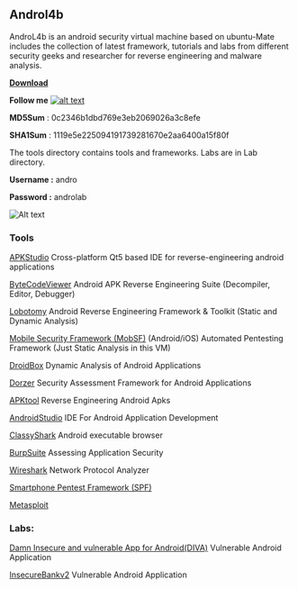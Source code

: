 ## **Androl4b**
 
AndroL4b is an android security virtual machine based on ubuntu-Mate includes the collection of latest framework, tutorials and labs from different security geeks and researcher for reverse engineering and malware analysis.

[**Download**](https://docs.google.com/uc?id=0Bz3CWMHV1rpGc0pYOEtyTXBRRHM&export=download)
 
[1.1]: http://i.imgur.com/wWzX9uB.png
[1]: http://www.twitter.com/s3cdev

**Follow me** [![alt text][1.1]][1]



**MD5Sum** : 0c2346b1dbd769e3eb2069026a3c8efe


**SHA1Sum** : 1119e5e225094191739281670e2aa6400a15f80f

The tools directory contains tools and frameworks.
Labs are in Lab directory.


**Username :** andro

**Password :** androlab
 


![Alt text](http://oi64.tinypic.com/a1jnd5.jpg)







### **Tools**
 

[APKStudio](https://github.com/vaibhavpandeyvpz/apkstudio)
  Cross-platform Qt5 based IDE for reverse-engineering android applications
 
[ByteCodeViewer](https://github.com/konloch/bytecode-viewer)
 Android APK Reverse Engineering Suite (Decompiler, Editor, Debugger)
 
[Lobotomy](https://github.com/rotlogix/lobotomy) 
  Android Reverse Engineering Framework & Toolkit (Static and Dynamic Analysis)
 
 
[Mobile Security Framework (MobSF)](https://github.com/ajinabraham/Mobile-Security-Framework-MobSF)
(Android/iOS) Automated Pentesting Framework (Just Static Analysis in this VM)
 
[DroidBox](https://github.com/pjlantz/droidbox)
Dynamic Analysis of Android Applications
 
[Dorzer](https://github.com/mwrlabs/drozer)
 Security Assessment Framework for Android Applications
 
 [APKtool](https://github.com/iBotPeaches/Apktool)
  Reverse Engineering Android Apks
  
  [AndroidStudio](http://developer.android.com/tools/studio/index.html)
   IDE For Android Application Development
 
[ClassyShark](https://github.com/google/android-classyshark) 
  Android executable browser
 
[BurpSuite](https://portswigger.net/burp)
  Assessing Application Security
 
[Wireshark](https://www.wireshark.org)
 Network Protocol Analyzer
 
[Smartphone Pentest Framework (SPF)](https://github.com/georgiaw/Smartphone-Pentest-Framework)

[Metasploit](http://www.metasploit.com)
 
### Labs:
 
[Damn Insecure and vulnerable App for Android(DIVA)](https://github.com/payatu/diva-android)
  Vulnerable Android Application
  
  [InsecureBankv2](https://github.com/dineshshetty/Android-InsecureBankv2)
   Vulnerable Android Application
